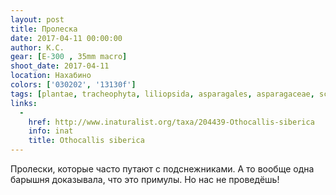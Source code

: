 ```yaml
---
layout: post
title: Пролеска
date: 2017-04-11 00:00:00
author: К.С.
gear: [E-300 , 35mm macro]
shoot_date: 2017-04-11
location: Нахабино
colors: ['030202', '13130f']
tags: [plantae, tracheophyta, liliopsida, asparagales, asparagaceae, scilla, scilla siberica]
links:
  -
    href: http://www.inaturalist.org/taxa/204439-Othocallis-siberica
    info: inat
    title: Othocallis siberica
---
```


Пролески, которые часто путают с подснежниками. А то вообще одна барышня доказывала, что это примулы. Но нас не проведёшь!
